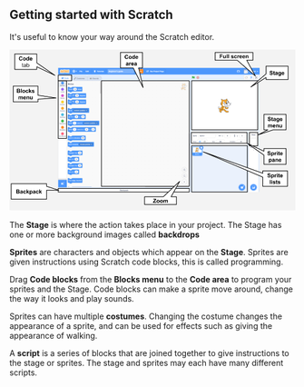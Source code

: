 ## Getting started with Scratch

It's useful to know your way around the Scratch editor.  

![Scratch resize code blocks](images/scratch-interface.png)

The **Stage** is where the action takes place in your project. The Stage has one or more background images called **backdrops** 

**Sprites** are characters and objects which appear on the **Stage**. Sprites are given instructions using Scratch code blocks, this is called programming. 

Drag **Code blocks** from the **Blocks menu** to the **Code area** to program your sprites and the Stage. Code blocks can make a sprite move around, change the way it looks and play sounds. 

Sprites can have multiple **costumes**. Changing the costume changes the appearance of a sprite, and can be used for effects such as giving the appearance of walking. 

A **script** is a series of blocks that are joined together to give instructions to the stage or sprites. The stage and sprites may each have many different scripts. 

